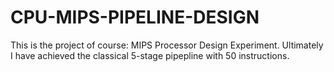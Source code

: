 # CPU-MIPS-PIPELINE-DESIGN
This is the project of  course: MIPS Processor Design Experiment. Ultimately I have achieved the classical 5-stage pipepline with 50 instructions.
